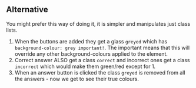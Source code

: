 ## Alternative

You might prefer this way of doing it, it is simpler and manipulates just class lists.

1. When the buttons are added they get a glass `greyed` which has `background-colour: grey important!`. The important means that this will override any other background-colours applied to the element.
2. Correct answer ALSO get a class `correct` and incorrect ones get a class `incorrect` which would make them green/red except for 1.
3. When an answer button is clicked the class `greyed` is removed from all the answers - now we get to see their true colours.
